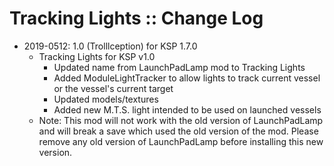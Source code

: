 # Tracking Lights :: Change Log

* 2019-0512: 1.0 (Trolllception) for KSP 1.7.0
	+ Tracking Lights for KSP v1.0
		- Updated name from LaunchPadLamp mod to Tracking Lights
		- Added ModuleLightTracker to allow lights to track current vessel or the vessel's current target
		- Updated models/textures
		- Added new M.T.S. light intended to be used on launched vessels
	+ Note:  This mod will not work with the old version of LaunchPadLamp and will break a save which used the old version of the mod.  Please remove any old version of LaunchPadLamp before installing this new version.
